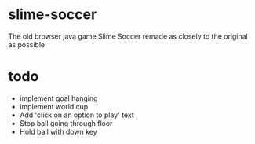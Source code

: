 # slime-soccer
The old browser java game Slime Soccer remade as closely to the original as possible


# todo

 - implement goal hanging
 - implement world cup
 - Add 'click on an option to play' text
 - Stop ball going through floor
 - Hold ball with down key
